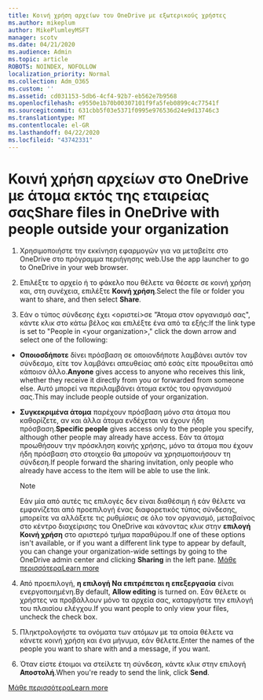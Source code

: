 ```yaml
---
title: Κοινή χρήση αρχείων του OneDrive με εξωτερικούς χρήστες
ms.author: mikeplum
author: MikePlumleyMSFT
manager: scotv
ms.date: 04/21/2020
ms.audience: Admin
ms.topic: article
ROBOTS: NOINDEX, NOFOLLOW
localization_priority: Normal
ms.collection: Adm_O365
ms.custom: ''
ms.assetid: cd031153-5db6-4cf4-92b7-eb562e7b9568
ms.openlocfilehash: e9550e1b70b00307101f9fa5feb0899c4c77541f
ms.sourcegitcommit: 631cbb5f03e5371f0995e976536d24e9d13746c3
ms.translationtype: MT
ms.contentlocale: el-GR
ms.lasthandoff: 04/22/2020
ms.locfileid: "43742331"
---
```

# <a name="share-files-in-onedrive-with-people-outside-your-organization"></a><span data-ttu-id="a26ea-102">Κοινή χρήση αρχείων στο OneDrive με άτομα εκτός της εταιρείας σας</span><span class="sxs-lookup"><span data-stu-id="a26ea-102">Share files in OneDrive with people outside your organization</span></span>

1. <span data-ttu-id="a26ea-103">Χρησιμοποιήστε την εκκίνηση εφαρμογών για να μεταβείτε στο OneDrive στο πρόγραμμα περιήγησης web.</span><span class="sxs-lookup"><span data-stu-id="a26ea-103">Use the app launcher to go to OneDrive in your web browser.</span></span> 
    
2. <span data-ttu-id="a26ea-104">Επιλέξτε το αρχείο ή το φάκελο που θέλετε να θέσετε σε κοινή χρήση και, στη συνέχεια, επιλέξτε **Κοινή χρήση**.</span><span class="sxs-lookup"><span data-stu-id="a26ea-104">Select the file or folder you want to share, and then select **Share**.</span></span> 
    
3. <span data-ttu-id="a26ea-105">Εάν ο τύπος σύνδεσης έχει \<οριστεί\>σε "Άτομα στον οργανισμό σας", κάντε κλικ στο κάτω βέλος και επιλέξτε ένα από τα εξής:</span><span class="sxs-lookup"><span data-stu-id="a26ea-105">If the link type is set to "People in \<your organization\>," click the down arrow and select one of the following:</span></span> 
    
  - <span data-ttu-id="a26ea-106">**Οποιοσδήποτε** δίνει πρόσβαση σε οποιονδήποτε λαμβάνει αυτόν τον σύνδεσμο, είτε τον λαμβάνει απευθείας από εσάς είτε προωθείται από κάποιον άλλο.</span><span class="sxs-lookup"><span data-stu-id="a26ea-106">**Anyone** gives access to anyone who receives this link, whether they receive it directly from you or forwarded from someone else.</span></span> <span data-ttu-id="a26ea-107">Αυτό μπορεί να περιλαμβάνει άτομα εκτός του οργανισμού σας.</span><span class="sxs-lookup"><span data-stu-id="a26ea-107">This may include people outside of your organization.</span></span> 
    
  - <span data-ttu-id="a26ea-108">**Συγκεκριμένα άτομα** παρέχουν πρόσβαση μόνο στα άτομα που καθορίζετε, αν και άλλα άτομα ενδέχεται να έχουν ήδη πρόσβαση.</span><span class="sxs-lookup"><span data-stu-id="a26ea-108">**Specific people** gives access only to the people you specify, although other people may already have access.</span></span> <span data-ttu-id="a26ea-109">Εάν τα άτομα προωθήσουν την πρόσκληση κοινής χρήσης, μόνο τα άτομα που έχουν ήδη πρόσβαση στο στοιχείο θα μπορούν να χρησιμοποιήσουν τη σύνδεση.</span><span class="sxs-lookup"><span data-stu-id="a26ea-109">If people forward the sharing invitation, only people who already have access to the item will be able to use the link.</span></span> 
    
    > [!NOTE]
    > <span data-ttu-id="a26ea-110">Εάν μία από αυτές τις επιλογές δεν είναι διαθέσιμη ή εάν θέλετε να εμφανίζεται από προεπιλογή ένας διαφορετικός τύπος σύνδεσης, μπορείτε να αλλάξετε τις ρυθμίσεις σε όλο τον οργανισμό, μεταβαίνος στο κέντρο διαχείρισης του OneDrive και κάνοντας κλικ στην **επιλογή Κοινή χρήση** στο αριστερό τμήμα παραθύρου.</span><span class="sxs-lookup"><span data-stu-id="a26ea-110">If one of these options isn't available, or if you want a different link type to appear by default, you can change your organization-wide settings by going to the OneDrive admin center and clicking **Sharing** in the left pane.</span></span> [<span data-ttu-id="a26ea-111">Μάθε περισσότερα</span><span class="sxs-lookup"><span data-stu-id="a26ea-111">Learn more</span></span>](https://go.microsoft.com/fwlink/?linkid=871961)
  
4. <span data-ttu-id="a26ea-112">Από προεπιλογή, **η επιλογή Να επιτρέπεται η επεξεργασία** είναι ενεργοποιημένη.</span><span class="sxs-lookup"><span data-stu-id="a26ea-112">By default, **Allow editing** is turned on.</span></span> <span data-ttu-id="a26ea-113">Εάν θέλετε οι χρήστες να προβάλλουν μόνο τα αρχεία σας, καταργήστε την επιλογή του πλαισίου ελέγχου.</span><span class="sxs-lookup"><span data-stu-id="a26ea-113">If you want people to only view your files, uncheck the check box.</span></span> 
    
5. <span data-ttu-id="a26ea-114">Πληκτρολογήστε τα ονόματα των ατόμων με τα οποία θέλετε να κάνετε κοινή χρήση και ένα μήνυμα, εάν θέλετε.</span><span class="sxs-lookup"><span data-stu-id="a26ea-114">Enter the names of the people you want to share with and a message, if you want.</span></span>
    
6. <span data-ttu-id="a26ea-115">Όταν είστε έτοιμοι να στείλετε τη σύνδεση, κάντε κλικ στην επιλογή **Αποστολή**.</span><span class="sxs-lookup"><span data-stu-id="a26ea-115">When you're ready to send the link, click **Send**.</span></span> 
    
[<span data-ttu-id="a26ea-116">Μάθε περισσότερα</span><span class="sxs-lookup"><span data-stu-id="a26ea-116">Learn more</span></span>](https://go.microsoft.com/fwlink/?linkid=871861)
  

